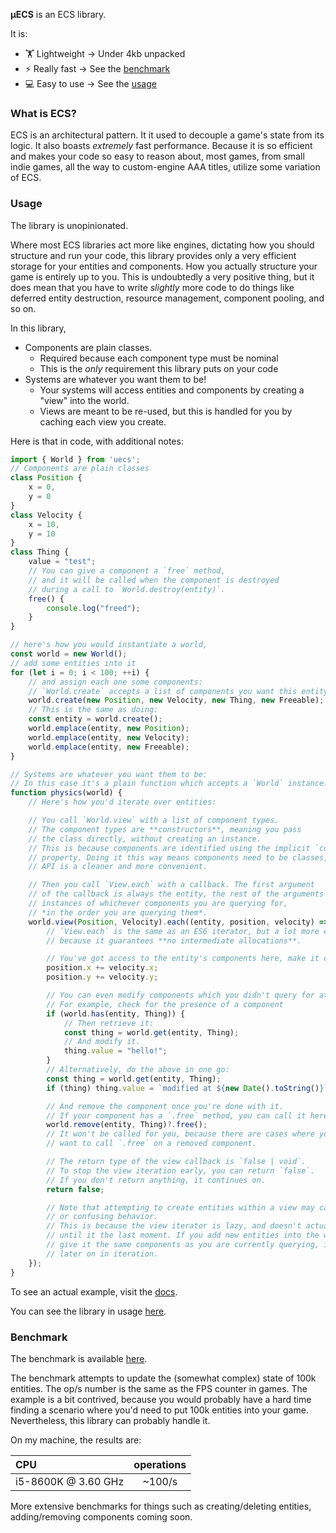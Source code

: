 **μECS** is an ECS library.

It is:
* 🏋️ Lightweight -> Under 4kb unpacked
* ⚡ Really fast -> See the [benchmark](#benchmark)
* 💻 Easy to use -> See the [usage](#usage)

### What is ECS?

ECS is an architectural pattern. It it used to decouple a game's state from its logic. It also boasts *extremely* fast performance. Because it is so efficient and makes your code so easy to reason about, most games, from small indie games, all the way to custom-engine AAA titles, utilize some variation of ECS.

### Usage

The library is unopinionated. 

Where most ECS libraries act more like engines, dictating how you should structure and run your code, this library provides only a very efficient storage for your entities and components. How you actually structure your game is entirely up to you. This is undoubtedly a very positive thing, but it does mean that you have to write *slightly* more code to do things like deferred entity destruction, resource management, component pooling, and so on.

In this library,
* Components are plain classes.
  * Required because each component type must be nominal
  * This is the *only* requirement this library puts on your code
* Systems are whatever you want them to be!
  * Your systems will access entities and components by creating a "view" into the world.
  * Views are meant to be re-used, but this is handled for you by caching each view you create.

Here is that in code, with additional notes:
```ts
import { World } from 'uecs';
// Components are plain classes
class Position {
    x = 0,
    y = 0
}
class Velocity {
    x = 10,
    y = 10
}
class Thing {
    value = "test";
    // You can give a component a `free` method,
    // and it will be called when the component is destroyed
    // during a call to `World.destroy(entity)`.
    free() {
        console.log("freed");
    }
}

// here's how you would instantiate a world,
const world = new World();
// add some entities into it
for (let i = 0; i < 100; ++i) {
    // and assign each one some components:
    // `World.create` accepts a list of components you want this entity to have
    world.create(new Position, new Velocity, new Thing, new Freeable);
    // This is the same as doing:
    const entity = world.create();
    world.emplace(entity, new Position);
    world.emplace(entity, new Velocity);
    world.emplace(entity, new Freeable);
}

// Systems are whatever you want them to be:
// In this case it's a plain function which accepts a `World` instance.
function physics(world) {
    // Here's how you'd iterate over entities:

    // You call `World.view` with a list of component types.
    // The component types are **constructors**, meaning you pass
    // the class directly, without creating an instance.
    // This is because components are identified using the implicit `constructor.name` 
    // property. Doing it this way means components need to be classes, BUT it means the
    // API is a cleaner and more convenient.

    // Then you call `View.each` with a callback. The first argument
    // of the callback is always the entity, the rest of the arguments are 
    // instances of whichever components you are querying for, 
    // *in the order you are querying them*.
    world.view(Position, Velocity).each((entity, position, velocity) => {
        // `View.each` is the same as an ES6 iterator, but a lot more efficient,
        // because it guarantees **no intermediate allocations**.

        // You've got access to the entity's components here, make it count!
        position.x += velocity.x;
        position.y += velocity.y;

        // You can even modify components which you didn't query for at this point
        // For example, check for the presence of a component
        if (world.has(entity, Thing)) {
            // Then retrieve it:
            const thing = world.get(entity, Thing);
            // And modify it.
            thing.value = "hello!";
        }
        // Alternatively, do the above in one go:
        const thing = world.get(entity, Thing);
        if (thing) thing.value = `modified at ${new Date().toString()}`;

        // And remove the component once you're done with it.
        // If your component has a `.free` method, you can call it here, too:
        world.remove(entity, Thing)?.free();
        // It won't be called for you, because there are cases where you don't
        // want to call `.free` on a removed component.

        // The return type of the view callback is `false | void`.
        // To stop the view iteration early, you can return `false`.
        // If you don't return anything, it continues on.
        return false;

        // Note that attempting to create entities within a view may cause somewhat strange
        // or confusing behavior.
        // This is because the view iterator is lazy, and doesn't actually fetch any components
        // until it the last moment. If you add new entities into the world at this point, and
        // give it the same components as you are currently querying, it will fetch that entity 
        // later on in iteration.
    });
}
```

To see an actual example, visit the [docs](./docs).

You can see the library in usage [here](https://github.com/EverCrawl/game/blob/master/client/src/core/game/System.ts).

### Benchmark

The benchmark is available [here](https://jsbench.me/1hkl8hiyqh/1).

The benchmark attempts to update the (somewhat complex) state of 100k entities. 
The op/s number is the same as the FPS counter in games. The example is a bit contrived, because you would probably have a hard time finding a scenario where you'd need to put 100k entities into your game. Nevertheless, this library can probably handle it.

On my machine, the results are:

CPU                 | operations |
:------------------ |:----------:|
i5-8600K @ 3.60 GHz |   ~100/s   |

More extensive benchmarks for things such as creating/deleting entities, adding/removing components coming soon.